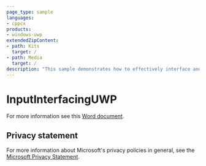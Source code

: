 ```yaml
---
page_type: sample
languages:
- cppcx
products:
- windows-uwp
extendedZipContent:
- path: Kits
  target: /
- path: Media
  target: /
description: "This sample demonstrates how to effectively interface and read inputs from a gamepad, arcade sticks, or racing wheels in a Universal Windows Platform (UWP) app."
---
```


# InputInterfacingUWP

For more information see this [Word document](https://github.com/microsoft/Xbox-ATG-Samples/blob/master/UWPSamples/System/InputInterfacingUWP/Readme.docx).

## Privacy statement

For more information about Microsoft's privacy policies in general, see the [Microsoft Privacy Statement](https://privacy.microsoft.com/privacystatement/).
